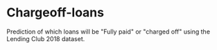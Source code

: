 # Chargeoff-loans
Prediction of which loans will be "Fully paid" or "charged off" using the Lending Club 2018 dataset.
